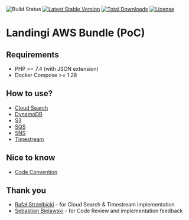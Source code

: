 ![Build Status](https://github.com/landingi/aws-bundle/actions/workflows/ci.yaml/badge.svg?branch=master)
[![Latest Stable Version](https://poser.pugx.org/landingi/aws-bundle/v)](https://packagist.org/packages/landingi/awws-bundle)
[![Total Downloads](https://poser.pugx.org/landingi/aws-bundle/downloads)](https://packagist.org/packages/landingi/aws-bundle)
[![License](https://poser.pugx.org/landingi/aws-bundle/license)](https://packagist.org/packages/landingi/aws-bundle)

# Landingi AWS Bundle (PoC) 

## Requirements

- PHP >= 7.4 (with JSON extension)
- Docker Compose >= 1.28

## How to use?

* [Cloud Search](docs/cloud-search.md)
* [DynamoDB](docs/dynamodb.md)
* [S3](docs/s3.md)
* [SQS](docs/sqs.md)
* [SNS](docs/sns.md)
* [Timestream](docs/timestream.md)

## Nice to know

* [Code Convention](docs/convention.md)

## Thank you

* [Rafał Strzelbicki](https://github.com/rafal-strzelbicki) - for Cloud Search & Timestream implementation
* [Sebastian Bielawski](https://github.com/BastekBielawski) - for Code Review and implementation feedback
